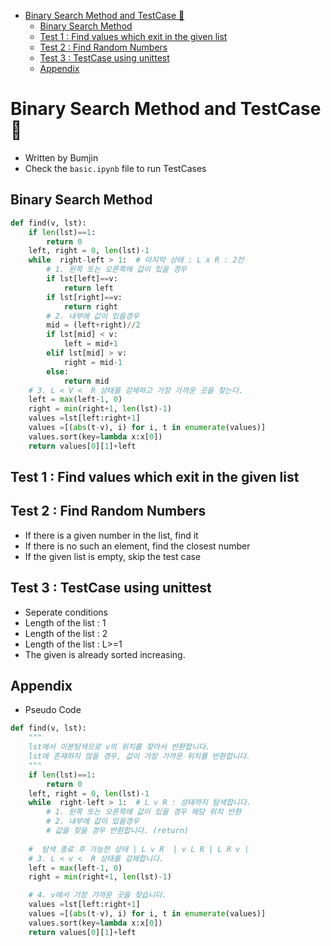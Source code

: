 - [Binary Search Method and TestCase 🦄](#binary-search-method-and-testcase-)
  - [Binary Search Method](#binary-search-method)
  - [Test 1 : Find values which exit in the given list](#test-1--find-values-which-exit-in-the-given-list)
  - [Test 2 : Find Random Numbers](#test-2--find-random-numbers)
  - [Test 3 : TestCase using unittest](#test-3--testcase-using-unittest)
  - [Appendix](#appendix)

 
# Binary Search Method and TestCase 🦄

* Written by Bumjin
* Check the ```basic.ipynb``` file to run TestCases

## Binary Search Method 
```python
def find(v, lst):
    if len(lst)==1:
        return 0
    left, right = 0, len(lst)-1
    while  right-left > 1:  # 마지막 상태 : L x R : 2칸
        # 1. 왼쪽 또는 오른쪽에 값이 있을 경우
        if lst[left]==v:
            return left
        if lst[right]==v:
            return right
        # 2. 내부에 값이 있을경우
        mid = (left+right)//2
        if lst[mid] < v:
            left = mid+1
        elif lst[mid] > v:
            right = mid-1
        else:
            return mid
    # 3. L < V <  R 상태를 강제하고 가장 가까운 곳을 찾는다.  
    left = max(left-1, 0)
    right = min(right+1, len(lst)-1)
    values =lst[left:right+1]
    values =[(abs(t-v), i) for i, t in enumerate(values)]
    values.sort(key=lambda x:x[0])
    return values[0][1]+left
```

## Test 1 : Find values which exit in the given list

## Test 2 : Find Random Numbers
* If there is a given number in the list, find it
* If there is no such an element, find the closest number 
* If the given list is empty, skip the test case

## Test 3 : TestCase using unittest
* Seperate conditions
 * Length of the list : 1
 * Length of the list : 2
 * Length of the list : L>=1
* The given is already sorted increasing.


## Appendix
* Pseudo Code
```python
def find(v, lst):
    """
    lst에서 이분탐색으로 v의 위치를 찾아서 반환합니다. 
    lst에 존재하지 않을 경우, 값이 가장 가까운 위치를 반환합니다. 
    """
    if len(lst)==1:
        return 0
    left, right = 0, len(lst)-1
    while  right-left > 1:  # L v R : 상태까지 탐색합니다. 
        # 1. 왼쪽 또는 오른쪽에 값이 있을 경우 해당 위치 반환
        # 2. 내부에 값이 있을경우
        # 값을 찾을 경우 반환합니다. (return)
    
    #  탐색 종료 후 가능한 상태 | L v R  | v L R | L R v |
    # 3. L < v <  R 상태를 강제합니다.
    left = max(left-1, 0)
    right = min(right+1, len(lst)-1)

    # 4. v에서 가장 가까운 곳을 찾습니다.  
    values =lst[left:right+1]
    values =[(abs(t-v), i) for i, t in enumerate(values)]
    values.sort(key=lambda x:x[0])
    return values[0][1]+left

```

